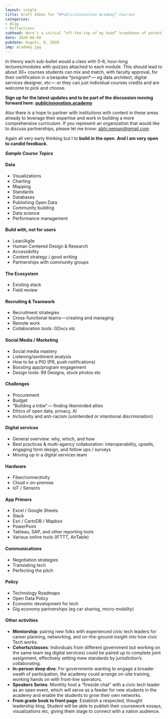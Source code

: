 ```yaml
---
layout: single
title: Draft Ideas for “#PublicInnovation Academy” Courses
categories:
- Blog
- Reflections
subhead: Here’s a initial “off-the-top of my head” breakdown of potential courses/topics — in no particular order.
date: 2020-08-08
pubdate: Auguts, 8, 2020
img: academy.jpg
---
```

In theory each sub-bullet would a class with 5–6, hour-long lectures/modules with quizzes attached to each module. This should lead to about 30+ courses students can mix and match, with faculty approval, for their certification in a bespoke \*program\* — eg data architect, digital services designer, etc — or they can just individual courses credits and are welcome to pick and choose.

**Sign up for the latest updates and to be part of the discussion moving forward here:** [**publicinnovation.academy**](https://publicinnovation.academy)

Also there _is_ a hope to partner with institutions with content in these areas already to leverage their expertise and work in building a more comprehensive curriculum. If you represent an organization that would like to discuss partnerships, please let me know: abhi.nemani@gmail.com

Again all very early thinking but I to **build in the open**. **And I am very open to candid feedback.**

**_Sample Course Topics_**

#### Data

*   Visualizations
*   Charting
*   Mapping
*   Standards
*   Databases
*   Publishing Open Data
*   Community building
*   Data science
*   Performance management

#### Build with, not for users

*   Lean/Agile
*   Human Centered Design & Research
*   Accessibility
*   Content strategy / good writing
*   Partnerships with community groups

#### The Ecosystem

*   Existing stack
*   Field review

#### Recruiting & Teamwork

*   Recruitment strategies
*   Cross-functional teams — creating and managing
*   Remote work
*   Collaboration tools: GDocs etc

#### Social Media / Marketing

*   Social media mastery
*   Listening/sentiment analysis
*   How to be a PIO (PR, push notifications)
*   Boosting app/program engagement
*   Design tools: 99 Designs, stock photos etc

#### Challenges

*   Procurement
*   Budget
*   “Building a tribe” — finding likeminded allies
*   Ethics of open data, privacy, AI
*   Inclusivity and anti-racism (unintended or intentional discrimination)

#### Digital services

*   General overview: why, which, and how
*   Best practices & multi-agency collaboration: interoperability, upsells, engaging form design, and follow ups / surveys
*   Moving up in a digital services team

#### Hardware

*   Fiber/connectivity
*   Cloud v on-premise
*   IoT / Sensors

#### App Primers

*   Excel / Google Sheets
*   Slack
*   Esri / CartoDB / Mapbox
*   PowerPoint
*   Tableau, SAP, and other reporting tools
*   Various online tools (IFTTT, AirTable)

#### Communications

*   Negotiation strategies
*   Translating tech
*   Perfecting the pitch

#### Policy

*   Technology Roadmaps
*   Open Data Policy
*   Economic development for tech
*   Gig economy partnerships (eg car sharing, micro-mobility)

#### Other activities

*   **Mentorship**: pairing new folks with experienced civic tech leaders for career planning, networking, and on-the-ground insight into how civic Tech works.
*   **Cohorts/classes**: Individuals from different government but working on the same team (eg digital services) could be paired up to complete joint assignment, effectively setting mew standards by jurisdiction’s collaborating.
*   **In-person deep dive**: For governments wanting to engage a broader swath of participation, the academy could arrange on-site training, working hands on with front-line operators.
*   **Speakers Series**: Monthly host a “fireside chat” with a civic tech leader as an open event, which will serve as a feeder for new students in the academy and enable the students to grow their own networks.
*   **From grade book to front page**: Establish a respected, thought leadership blog. Student will be able to publish their coursework essays, visualizations etc, giving them stage to connect with a nation audience.